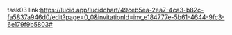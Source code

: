 task03 link:https://lucid.app/lucidchart/49ceb5ea-2ea7-4ca3-b82c-fa5837a946d0/edit?page=0_0&invitationId=inv_e184777e-5b61-4644-9fc3-6e179f9b5803#
